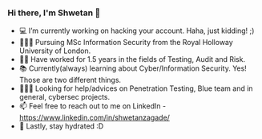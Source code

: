 ### Hi there, I'm Shwetan 👋 

- 💻 I’m currently working on hacking your account. Haha, just kidding! ;)
- 👨🏻‍🎓 Pursuing MSc Information Security from the Royal Holloway University of London. 
- 🤝🏻 Have worked for 1.5 years in the fields of Testing, Audit and Risk. 
- 📚 Currently(always) learning about Cyber/Information Security. Yes! Those are two different things.
- 🙋🏻‍♂️ Looking for help/advices on Penetration Testing, Blue team and in general, cybersec projects.
- 📫 Feel free to reach out to me on LinkedIn - https://www.linkedin.com/in/shwetanzagade/
- 🧃 Lastly, stay hydrated :D

<!--
**shwetan-zagade/shwetan-zagade** is a ✨ _special_ ✨ repository because its `README.md` (this file) appears on your GitHub profile.

Here are some ideas to get you started:

- 🔭 I’m currently working on ...
- 🌱 I’m currently learning ...
- 👯 I’m looking to collaborate on ...
- 🤔 I’m looking for help with ...
- 💬 Ask me about ...
- 📫 How to reach me: ...
- 😄 Pronouns: ...
- ⚡ Fun fact: ...
-->
